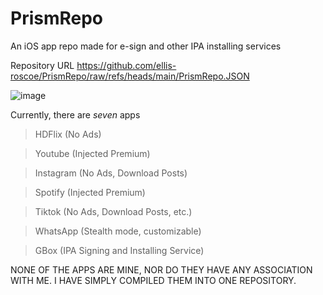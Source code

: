 # PrismRepo
An iOS app repo made for e-sign and other IPA installing services

Repository URL
https://github.com/ellis-roscoe/PrismRepo/raw/refs/heads/main/PrismRepo.JSON

![image](https://github.com/user-attachments/assets/da621015-2f28-44c8-93f9-9bc321d0f3c4)


Currently, there are _seven_ apps
> HDFlix (No Ads)

> Youtube (Injected Premium)

> Instagram (No Ads, Download Posts)

> Spotify (Injected Premium)

> Tiktok (No Ads, Download Posts, etc.)

> WhatsApp (Stealth mode, customizable)

> GBox (IPA Signing and Installing Service)

NONE OF THE APPS ARE MINE, NOR DO THEY HAVE ANY ASSOCIATION WITH ME. I HAVE SIMPLY COMPILED THEM INTO ONE REPOSITORY.
